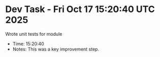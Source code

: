 # Dev Task - Fri Oct 17 15:20:40 UTC 2025
Wrote unit tests for module
- Time: 15:20:40
- Notes: This was a key improvement step.

